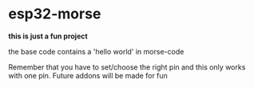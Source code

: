 # esp32-morse

**this is just a fun project**

the base code contains a 'hello world' in morse-code

Remember that you have to set/choose the right pin and this only works with one pin. Future addons will be made for fun
